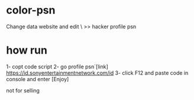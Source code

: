 # color-psn
Change data website and  edit \ >> hacker profile psn


#  how run
1- copt code script
2- go profile psn`[link] https://id.sonyentertainmentnetwork.com/id
3- click F12 and paste code in console and enter [Enjoy]






not for selling

